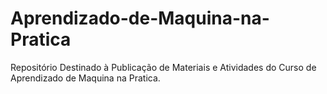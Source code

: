 # Aprendizado-de-Maquina-na-Pratica
Repositório Destinado à Publicação de Materiais e Atividades do Curso de Aprendizado de Maquina na Pratica.
